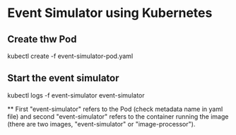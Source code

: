 # Event Simulator using Kubernetes

## Create thw Pod

kubectl create -f event-simulator-pod.yaml

## Start the event simulator

kubectl logs -f event-simulator event-simulator

** First "event-simulator" refers to the Pod (check metadata name in yaml file) and second "event-simulator" refers to the container running the image (there are two images, "event-simulator" or "image-processor").





